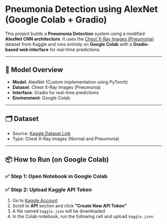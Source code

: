 # Pneumonia Detection using AlexNet (Google Colab + Gradio)

This project builds a **Pneumonia Detection** system using a modified **AlexNet CNN architecture**. It uses the [Chest X-Ray Images (Pneumonia)](https://www.kaggle.com/datasets/paultimothymooney/chest-xray-pneumonia) dataset from Kaggle and runs entirely on **Google Colab** with a **Gradio-based web interface** for real-time predictions.

---

## 🧠 Model Overview

- **Model**: AlexNet (Custom implementation using PyTorch)
- **Dataset**: Chest X-Ray Images (Pneumonia)
- **Interface**: Gradio for real-time predictions
- **Environment**: Google Colab

---

## 🗂 Dataset

- Source: [Kaggle Dataset Link](https://www.kaggle.com/datasets/paultimothymooney/chest-xray-pneumonia)
- Type: Chest X-Ray images (Normal and Pneumonia)

---

## 📦 How to Run (on Google Colab)

### ✅ Step 1: Open Notebook in Google Colab

### ✅ Step 2: Upload Kaggle API Token

1. Go to [Kaggle Account](https://www.kaggle.com/account)
2. Scroll to **API** section and click **"Create New API Token"**
3. A file named `kaggle.json` will be downloaded
4. In the Colab notebook, run the following cell and upload `kaggle.json`:
